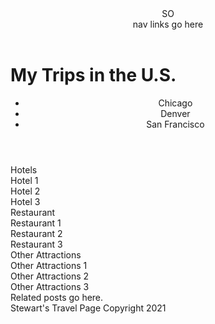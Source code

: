 <!DOCTYPE html>
<html>
<head>
<meta charset="utf-8">
<title>Stewart's Travel Page</title>
<style>

</style>
</head>
<body>
<header>
SO <nav> nav links go here </nav>
  </header>

<h1>My Trips in the U.S.</h1>

<header>
  <ul>
    <li>Chicago</li>
    <li>Denver</li>
    <li>San Francisco</li>
  </ul>
</header>

<section>
    Hotels
    <article>Hotel 1</article>
    <article>Hotel 2</article>
    <article>Hotel 3</article>
</section>

<section>
    Restaurant
    <article>Restaurant 1</article>
    <article>Restaurant 2</article>
    <article>Restaurant 3</article>
</section>

<section>
Other Attractions
<article>Other Attractions 1</article>
<article>Other Attractions 2</article>
<article>Other Attractions 3</article>
</section>

<aside>
Related posts go here.
</aside>

</body>

<footer>
Stewart's Travel Page Copyright 2021
</footer>

</html>
